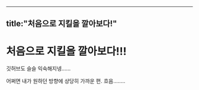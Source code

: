 
---
title:"처음으로 지킬을 깔아보다!"
---


# 처음으로 지킬을 깔아보다!!!

깃허브도 슬슬 익숙해지넹......

어쩌면 내가 원하던 방향에 상당히 가까운 편. 흐음........
